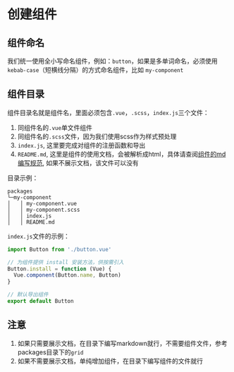 # 创建组件

## 组件命名
我们统一使用全小写命名组件，例如：```button```，如果是多单词命名，必须使用```kebab-case```（短横线分隔）的方式命名组件，比如 ```my-component```

## 组件目录
组件目录名就是组件名，里面必须包含```.vue```，```.scss```，```index.js```三个文件：

1. 同组件名的```.vue```单文件组件
2. 同组件名的```.scss```文件，因为我们使用scss作为样式预处理
3. ```index.js```, 这里要完成对组件的注册函数和导出 
4. ```README.md```, 这里是组件的使用文档，会被解析成html，具体请查阅[组件的md编写规范](#/development/md), 如果不展示文档，该文件可以没有

目录示例：

```
packages
└─my-component
│   │ my-component.vue
│   │ my-component.scss
│   │ index.js
│   │ README.md
```

```index.js```文件的示例：
```js
import Button from './button.vue'

// 为组件提供 install 安装方法，供按需引入
Button.install = function (Vue) {
  Vue.component(Button.name, Button)
}

// 默认导出组件
export default Button
```

## 注意
1. 如果只需要展示文档，在目录下编写markdown就行，不需要组件文件，参考packages目录下的```grid```
2. 如果不需要展示文档，单纯增加组件，在目录下编写组件的文件就行